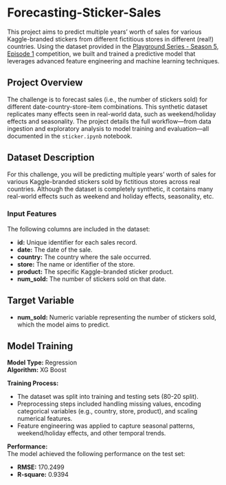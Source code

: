 # Forecasting-Sticker-Sales
This project aims to predict multiple years’ worth of sales for various Kaggle-branded stickers from different fictitious stores in different (real!) countries. Using the dataset provided in the [Playground Series - Season 5, Episode 1](https://www.kaggle.com/competitions/playground-series-s5e1/data) competition, we built and trained a predictive model that leverages advanced feature engineering and machine learning techniques.

## Project Overview

The challenge is to forecast sales (i.e., the number of stickers sold) for different date-country-store-item combinations. This synthetic dataset replicates many effects seen in real-world data, such as weekend/holiday effects and seasonality. The project details the full workflow—from data ingestion and exploratory analysis to model training and evaluation—all documented in the `sticker.ipynb` notebook.

## Dataset Description

For this challenge, you will be predicting multiple years’ worth of sales for various Kaggle-branded stickers sold by fictitious stores across real countries. Although the dataset is completely synthetic, it contains many real-world effects such as weekend and holiday effects, seasonality, etc.

### Input Features

The following columns are included in the dataset:

- **id:** Unique identifier for each sales record.
- **date:** The date of the sale.
- **country:** The country where the sale occurred.
- **store:** The name or identifier of the store.
- **product:** The specific Kaggle-branded sticker product.
- **num_sold:** The number of stickers sold on that date.

## Target Variable

- **num_sold:** Numeric variable representing the number of stickers sold, which the model aims to predict.
  
## Model Training

**Model Type:** Regression  
**Algorithm:** XG Boost  

**Training Process:**  
- The dataset was split into training and testing sets (80-20 split).  
- Preprocessing steps included handling missing values, encoding categorical variables (e.g., country, store, product), and scaling numerical features.  
- Feature engineering was applied to capture seasonal patterns, weekend/holiday effects, and other temporal trends.

**Performance:**  
The model achieved the following performance on the test set:
- **RMSE:** 170.2499
- **R-square:** 0.9394

